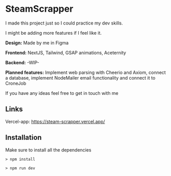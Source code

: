 
# SteamScrapper
I made this project just so I could practice my dev skills.

I might be adding more features if I feel like it.

**Design:** 
Made by me in Figma

**Frontend:**
NextJS, Tailwind, GSAP animations, Aceternity

**Backend:**
-WIP-

**Planned features:**
Implement web parsing with Cheerio and Axiom, connect a database, implement NodeMailer email functionality and connect it to CroneJob

If you have any ideas feel free to get in touch with me




## Links

Vercel-app:
https://steam-scrapper.vercel.app/


## Installation

Make sure to install all the dependencies

`> npm install`

`> npm run dev`